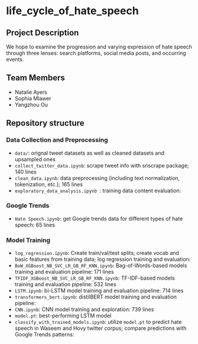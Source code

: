 # life_cycle_of_hate_speech

## Project Description

We hope to examine the progression and varying expression of hate speech through three lenses: search platforms, social media posts, and occurring events. 


## Team Members
- Natalie Ayers
- Sophia Mlawer
- Yangzhou Ou


## Repository structure
### Data Collection and Preprocessing
- `data/`: orignal tweet datasets as well as cleaned datasets and upsampled ones
- `collect_twitter_data.ipynb`: scrape tweet info with snscrape package; 140 lines
- `clean_data.ipynb`: data preprocessing (including text normalization, tokenization, etc.); 165 lines
- `exploratory_data_analysis.ipynb `: training data content evaluation: 

### Google Trends
- `Hate Speech.ipynb`: get Google trends data for different types of hate speech: 65 lines

### Model Training
- `log_regression.ipynb`: Create train/val/test splits; create vocab and basic features from training data; log regression training and evaluation: 
- `BoW_XGBoost_NB_SVC_LR_GB_RF_KNN.ipynb`: Bag-of-Words-based models training and evaluation pipeline: 171 lines
- `TFIDF_XGBoost_NB_SVC_LR_GB_RF_KNN.ipynb`: TF-IDF-based models training and evaluation pipeline: 532 lines
- `LSTM.ipynb`: bi-LSTM model training and evaluation pipeline: 714 lines
- `transformers_bert.ipynb`: distilBERT model training and evaluation pipeline: 
- `CNN.ipynb`: CNN model training and exploration: 739 lines
- `model.pt`: best-performing LSTM model
- `classify_with_trained_models.ipynb`: utilize `model.pt` to predict hate speech in Waseem and Hovy twitter corpus; compare predictions with Google Trends patterns: 
